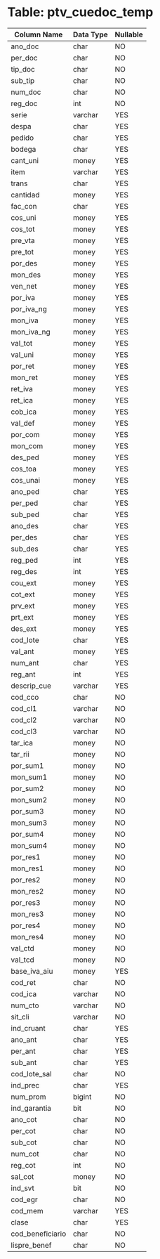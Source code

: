 # Table: ptv_cuedoc_temp

| Column Name | Data Type | Nullable |
|-------------|-----------|----------|
| ano_doc | char | NO |
| per_doc | char | NO |
| tip_doc | char | NO |
| sub_tip | char | NO |
| num_doc | char | NO |
| reg_doc | int | NO |
| serie | varchar | YES |
| despa | char | YES |
| pedido | char | YES |
| bodega | char | YES |
| cant_uni | money | YES |
| item | varchar | YES |
| trans | char | YES |
| cantidad | money | YES |
| fac_con | char | YES |
| cos_uni | money | YES |
| cos_tot | money | YES |
| pre_vta | money | YES |
| pre_tot | money | YES |
| por_des | money | YES |
| mon_des | money | YES |
| ven_net | money | YES |
| por_iva | money | YES |
| por_iva_ng | money | YES |
| mon_iva | money | YES |
| mon_iva_ng | money | YES |
| val_tot | money | YES |
| val_uni | money | YES |
| por_ret | money | YES |
| mon_ret | money | YES |
| ret_iva | money | YES |
| ret_ica | money | YES |
| cob_ica | money | YES |
| val_def | money | YES |
| por_com | money | YES |
| mon_com | money | YES |
| des_ped | money | YES |
| cos_toa | money | YES |
| cos_unai | money | YES |
| ano_ped | char | YES |
| per_ped | char | YES |
| sub_ped | char | YES |
| ano_des | char | YES |
| per_des | char | YES |
| sub_des | char | YES |
| reg_ped | int | YES |
| reg_des | int | YES |
| cou_ext | money | YES |
| cot_ext | money | YES |
| prv_ext | money | YES |
| prt_ext | money | YES |
| des_ext | money | YES |
| cod_lote | char | YES |
| val_ant | money | YES |
| num_ant | char | YES |
| reg_ant | int | YES |
| descrip_cue | varchar | YES |
| cod_cco | char | NO |
| cod_cl1 | varchar | NO |
| cod_cl2 | varchar | NO |
| cod_cl3 | varchar | NO |
| tar_ica | money | NO |
| tar_rii | money | NO |
| por_sum1 | money | NO |
| mon_sum1 | money | NO |
| por_sum2 | money | NO |
| mon_sum2 | money | NO |
| por_sum3 | money | NO |
| mon_sum3 | money | NO |
| por_sum4 | money | NO |
| mon_sum4 | money | NO |
| por_res1 | money | NO |
| mon_res1 | money | NO |
| por_res2 | money | NO |
| mon_res2 | money | NO |
| por_res3 | money | NO |
| mon_res3 | money | NO |
| por_res4 | money | NO |
| mon_res4 | money | NO |
| val_ctd | money | NO |
| val_tcd | money | NO |
| base_iva_aiu | money | YES |
| cod_ret | char | NO |
| cod_ica | varchar | NO |
| num_cto | varchar | NO |
| sit_cli | varchar | NO |
| ind_cruant | char | YES |
| ano_ant | char | YES |
| per_ant | char | YES |
| sub_ant | char | YES |
| cod_lote_sal | char | NO |
| ind_prec | char | YES |
| num_prom | bigint | NO |
| ind_garantia | bit | NO |
| ano_cot | char | NO |
| per_cot | char | NO |
| sub_cot | char | NO |
| num_cot | char | NO |
| reg_cot | int | NO |
| sal_cot | money | NO |
| ind_svt | bit | NO |
| cod_egr | char | NO |
| cod_mem | varchar | YES |
| clase | char | YES |
| cod_beneficiario | char | NO |
| lispre_benef | char | NO |

